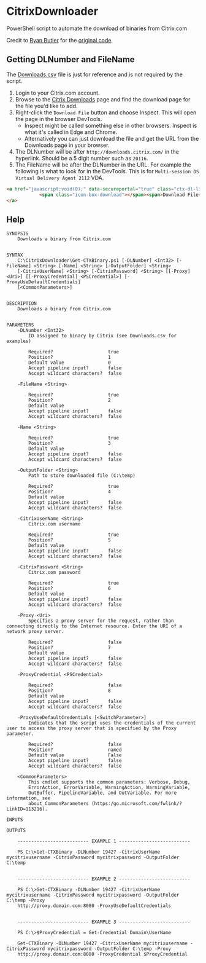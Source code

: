 # CitrixDownloader
PowerShell script to automate the download of binaries from Citrix.com

Credit to [Ryan Butler](https://github.com/ryancbutler) for the [original code](https://github.com/ryancbutler/Citrix/blob/master/XenDesktop/AutoDownload/Helpers/Get-CTXBinary.ps1).

## Getting DLNumber and FileName

The [Downloads.csv](Downloads.csv) file is just for reference and is not required by the script.

1. Login to your Citrix.com account.
2. Browse to the [Citrix Downloads](https://www.citrix.com/downloads/) page and find the download page for the file you'd like to add.
3. Right-click the `Download File` button and choose Inspect. This will open the page in the browser DevTools.
   * Inspect might be called something else in other browsers. Inspect is what it's called in Edge and Chrome.
   * Alternatively you can just download the file and get the URL from the Downloads page in your browser.
4. The DLNumber will be after `http://downloads.citrix.com/` in the hyperlink. Should be a 5 digit number such as `20116`.
5. The FileName will be after the DLNumber in the URL. For example the following is what to look for in the DevTools. This is for `Multi-session OS Virtual Delivery Agent 2112` VDA.
   
```html
<a href="javascript:void(0);" data-secureportal="true" class="ctx-dl-link ctx-photo" rel="https://secureportal.citrix.com/udl.asp?DLID=20116&amp;URL=https://downloads.citrix.com/20116/VDAServerSetup_2112.exe" id="downloadcomponent">
            <span class="icon-box-download"></span><span>Download File</span>
</a>
```

## Help
```
SYNOPSIS
    Downloads a binary from Citrix.com


SYNTAX
    C:\CitrixDownloader\Get-CTXBinary.ps1 [-DLNumber] <Int32> [-FileName] <String> [-Name] <String> [-OutputFolder] <String>
    [-CitrixUserName] <String> [-CitrixPassword] <String> [[-Proxy] <Uri>] [[-ProxyCredential] <PSCredential>] [-ProxyUseDefaultCredentials]
    [<CommonParameters>]


DESCRIPTION
    Downloads a binary from Citrix.com


PARAMETERS
    -DLNumber <Int32>
        ID assigned to binary by Citrix (see Downloads.csv for examples)

        Required?                    true
        Position?                    1
        Default value                0
        Accept pipeline input?       false
        Accept wildcard characters?  false

    -FileName <String>

        Required?                    true
        Position?                    2
        Default value
        Accept pipeline input?       false
        Accept wildcard characters?  false

    -Name <String>

        Required?                    true
        Position?                    3
        Default value
        Accept pipeline input?       false
        Accept wildcard characters?  false

    -OutputFolder <String>
        Path to store downloaded file (C:\temp)

        Required?                    true
        Position?                    4
        Default value
        Accept pipeline input?       false
        Accept wildcard characters?  false

    -CitrixUserName <String>
        Citrix.com username

        Required?                    true
        Position?                    5
        Default value
        Accept pipeline input?       false
        Accept wildcard characters?  false

    -CitrixPassword <String>
        Citrix.com password

        Required?                    true
        Position?                    6
        Default value
        Accept pipeline input?       false
        Accept wildcard characters?  false

    -Proxy <Uri>
        Specifies a proxy server for the request, rather than connecting directly to the Internet resource. Enter the URI of a network proxy server.

        Required?                    false
        Position?                    7
        Default value
        Accept pipeline input?       false
        Accept wildcard characters?  false

    -ProxyCredential <PSCredential>

        Required?                    false
        Position?                    8
        Default value
        Accept pipeline input?       false
        Accept wildcard characters?  false

    -ProxyUseDefaultCredentials [<SwitchParameter>]
        Indicates that the script uses the credentials of the current user to access the proxy server that is specified by the Proxy parameter.

        Required?                    false
        Position?                    named
        Default value                False
        Accept pipeline input?       false
        Accept wildcard characters?  false

    <CommonParameters>
        This cmdlet supports the common parameters: Verbose, Debug,
        ErrorAction, ErrorVariable, WarningAction, WarningVariable,
        OutBuffer, PipelineVariable, and OutVariable. For more information, see
        about_CommonParameters (https:/go.microsoft.com/fwlink/?LinkID=113216).

INPUTS

OUTPUTS

    -------------------------- EXAMPLE 1 --------------------------

    PS C:\>Get-CTXBinary -DLNumber 19427 -CitrixUserName mycitrixusername -CitrixPassword mycitrixpassword -OutputFolder C:\temp


    -------------------------- EXAMPLE 2 --------------------------

    PS C:\>Get-CTXBinary -DLNumber 19427 -CitrixUserName mycitrixusername -CitrixPassword mycitrixpassword -OutputFolder C:\temp -Proxy
    http://proxy.domain.com:8080 -ProxyUseDefaultCredentials


    -------------------------- EXAMPLE 3 --------------------------

    PS C:\>$ProxyCredential = Get-Credential Domain\UserName

    Get-CTXBinary -DLNumber 19427 -CitrixUserName mycitrixusername -CitrixPassword mycitrixpassword -OutputFolder C:\temp -Proxy
    http://proxy.domain.com:8080 -ProxyCredential $ProxyCredential
```
